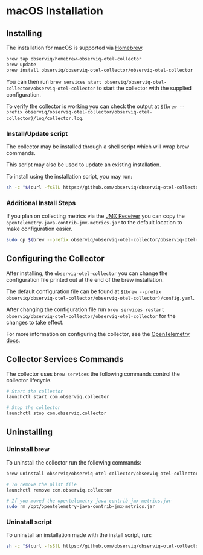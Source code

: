 # macOS Installation

## Installing

The installation for macOS is supported via [Homebrew](https://brew.sh/).

```sh
brew tap observiq/homebrew-observiq-otel-collector
brew update
brew install observiq/observiq-otel-collector/observiq-otel-collector
```

You can then run `brew services start observiq/observiq-otel-collector/observiq-otel-collector` to start the collector with the supplied configuration.

To verify the collector is working you can check the output at `$(brew --prefix observiq/observiq-otel-collector/observiq-otel-collector)/log/collector.log`.

### Install/Update script
The collector may be installed through a shell script which will wrap brew commands.

This script may also be used to update an existing installation.

To install using the installation script, you may run:
```sh
sh -c "$(curl -fsSlL https://github.com/observiq/observiq-otel-collector/releases/latest/download/install_macos.sh)" install_macos.sh
```

### Additional Install Steps

If you plan on collecting metrics via the [JMX Receiver](https://github.com/open-telemetry/opentelemetry-collector-contrib/blob/v0.50.0/receiver/jmxreceiver/README.md) you can copy the `opentelemetry-java-contrib-jmx-metrics.jar` to the default location to make configuration easier.

```sh
sudo cp $(brew --prefix observiq/observiq-otel-collector/observiq-otel-collector)/lib/opentelemetry-java-contrib-jmx-metrics.jar /opt
```
## Configuring the Collector

After installing, the `observiq-otel-collector` you can change the configuration file printed out at the end of the brew installation.

The default configuration file can be found at `$(brew --prefix observiq/observiq-otel-collector/observiq-otel-collector)/config.yaml`.

After changing the configuration file run `brew services restart observiq/observiq-otel-collector/observiq-otel-collector` for the changes to take effect.

For more information on configuring the collector, see the [OpenTelemetry docs](https://opentelemetry.io/docs/collector/configuration/).

## Collector Services Commands

The collector uses `brew services` the following commands control the collector lifecycle.

```sh
# Start the collector
launchctl start com.observiq.collector

# Stop the collector
launchctl stop com.observiq.collector
```

## Uninstalling

### Uninstall brew

To uninstall the collector run the following commands:

```sh
brew uninstall observiq/observiq-otel-collector/observiq-otel-collector

# To remove the plist file
launchctl remove com.observiq.collector

# If you moved the opentelemetry-java-contrib-jmx-metrics.jar
sudo rm /opt/opentelemetry-java-contrib-jmx-metrics.jar
```

### Uninstall script

To uninstall an installation made with the install script, run:
```sh
sh -c "$(curl -fsSlL https://github.com/observiq/observiq-otel-collector/releases/latest/download/install_macos.sh)" install_macos.sh -r
```
